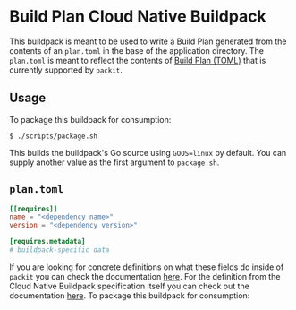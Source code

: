 # Build Plan Cloud Native Buildpack
This buildpack is meant to be used to write a Build Plan generated from the contents of an `plan.toml` in the base of the application directory. The `plan.toml` is meant to reflect the contents of [Build Plan (TOML)](https://github.com/buildpacks/spec/blob/master/buildpack.md#build-plan-toml) that is currently supported by `packit`.

## Usage

To package this buildpack for consumption:

```
$ ./scripts/package.sh
```

This builds the buildpack's Go source using `GOOS=linux` by default. You can
supply another value as the first argument to `package.sh`.

## `plan.toml`

```toml
[[requires]]
name = "<dependency name>"
version = "<dependency version>"

[requires.metadata]
# buildpack-specific data
```

If you are looking for concrete definitions on what these fields do inside of `packit` you can check the documentation [here](https://godoc.org/github.com/paketo-buildpacks/packit#BuildPlan). For the definition from the Cloud Native Buildpack specification itself you can check out the documentation [here](https://godoc.org/github.com/paketo-buildpacks/packit#BuildPlan).
To package this buildpack for consumption:
